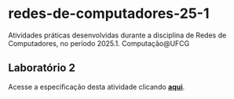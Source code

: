 # redes-de-computadores-25-1
Atividades práticas desenvolvidas durante a disciplina de Redes de Computadores, no período 2025.1. Computação@UFCG

## Laboratório 2
Acesse a especificação desta atividade clicando **[aqui](https://github.com/ccufcg/rc2025.1/tree/main/deteccao_de_erro)**.